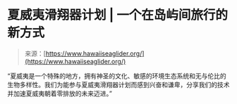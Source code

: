 <!--yml

category: 未分类

date: 2024-05-27 15:03:45

-->

# 夏威夷滑翔器计划 | 一个在岛屿间旅行的新方式

> 来源：[https://www.hawaiiseaglider.org/](https://www.hawaiiseaglider.org/)

“夏威夷是一个特殊的地方，拥有神圣的文化、敏感的环境生态系统和无与伦比的生物多样性。我们为能参与夏威夷滑翔器计划而感到兴奋和谦卑，分享我们的技术并加速夏威夷朝着零排放的未来迈进。”
